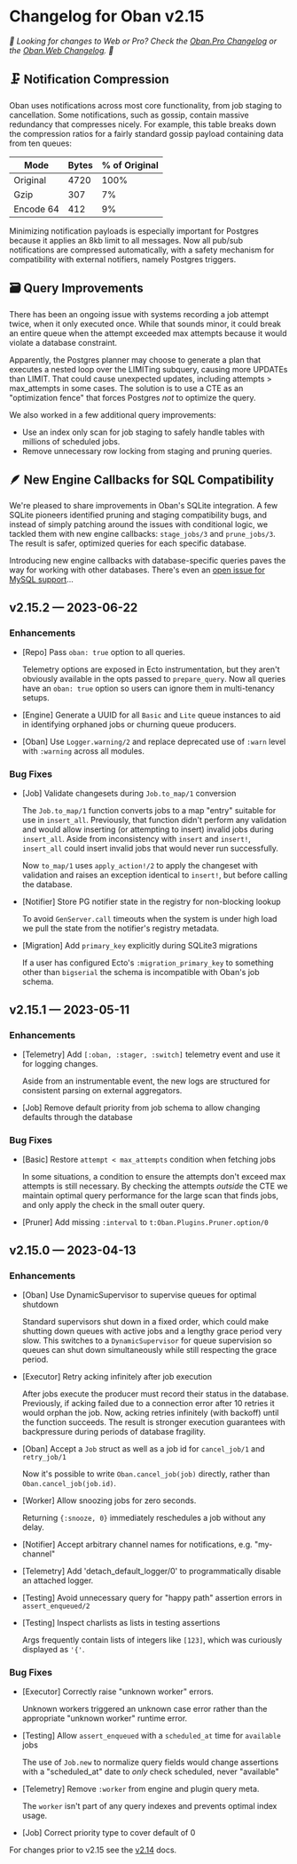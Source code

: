 # Changelog for Oban v2.15

_🌟 Looking for changes to Web or Pro? Check the [Oban.Pro Changelog][opc] or
the [Oban.Web Changelog][owc]. 🌟_

## 🗜️ Notification Compression

Oban uses notifications across most core functionality, from job staging to cancellation. Some
notifications, such as gossip, contain massive redundancy that compresses nicely. For example,
this table breaks down the compression ratios for a fairly standard gossip payload
containing data from ten queues:

| Mode      | Bytes | % of Original |
| --------- | ----- | ------------- |
| Original  | 4720  | 100%          |
| Gzip      | 307   |   7%          |
| Encode 64 | 412   |   9%          |

Minimizing notification payloads is especially important for Postgres because it applies an 8kb
limit to all messages. Now all pub/sub notifications are compressed automatically, with a safety
mechanism for compatibility with external notifiers, namely Postgres triggers.

## 🗃️ Query Improvements

There has been an ongoing issue with systems recording a job attempt twice, when it only executed
once. While that sounds minor, it could break an entire queue when the attempt exceeded max
attempts because it would violate a database constraint.

Apparently, the Postgres planner may choose to generate a plan that executes a nested loop over
the LIMITing subquery, causing more UPDATEs than LIMIT. That could cause unexpected updates,
including attempts > max_attempts in some cases. The solution is to use a CTE as an "optimization
fence" that forces Postgres _not_ to optimize the query.

We also worked in a few additional query improvements:

* Use an index only scan for job staging to safely handle tables with millions of scheduled jobs.
* Remove unnecessary row locking from staging and pruning queries.

## 🪶 New Engine Callbacks for SQL Compatibility

We're pleased to share improvements in Oban's SQLite integration. A few SQLite pioneers identified
pruning and staging compatibility bugs, and instead of simply patching around the issues with
conditional logic, we tackled them with new engine callbacks: `stage_jobs/3` and `prune_jobs/3`.
The result is safer, optimized queries for each specific database.

Introducing new engine callbacks with database-specific queries paves the way for working with
other databases. There's even an [open issue for MySQL support][mysql]...

[mysql]: https://github.com/sorentwo/oban/issues/836

## v2.15.2 — 2023-06-22

### Enhancements

- [Repo] Pass `oban: true` option to all queries.

  Telemetry options are exposed in Ecto instrumentation, but they aren't obviously available in the
  opts passed to `prepare_query`. Now all queries have an `oban: true` option so users can ignore
  them in multi-tenancy setups.

- [Engine] Generate a UUID for all `Basic` and `Lite` queue instances to aid in identifying
  orphaned jobs or churning queue producers.

- [Oban] Use `Logger.warning/2` and replace deprecated use of `:warn` level with `:warning`
  across all modules.

### Bug Fixes

- [Job] Validate changesets during `Job.to_map/1` conversion

  The `Job.to_map/1` function converts jobs to a map "entry" suitable for use in `insert_all`.
  Previously, that function didn't perform any validation and would allow inserting (or attempting
  to insert) invalid jobs during `insert_all`. Aside from inconsistency with `insert` and
  `insert!`, `insert_all` could insert invalid jobs that would never run successfully.
  
  Now `to_map/1` uses `apply_action!/2` to apply the changeset with validation and raises an
  exception identical to `insert!`, but before calling the database.

- [Notifier] Store PG notifier state in the registry for non-blocking lookup

  To avoid `GenServer.call` timeouts when the system is under high load we pull the state from the
  notifier's registry metadata.

- [Migration] Add `primary_key` explicitly during SQLite3 migrations

  If a user has configured Ecto's `:migration_primary_key` to something other than `bigserial` the
  schema is incompatible with Oban's job schema.

## v2.15.1 — 2023-05-11

### Enhancements

- [Telemetry] Add `[:oban, :stager, :switch]` telemetry event and use it for logging changes.

  Aside from an instrumentable event, the new logs are structured for consistent parsing on
  external aggregators.

- [Job] Remove default priority from job schema to allow changing defaults through the database
    
### Bug Fixes

- [Basic] Restore `attempt < max_attempts` condition when fetching jobs

  In some situations, a condition to ensure the attempts don't exceed max attempts is still
  necessary. By checking the attempts _outside_ the CTE we maintain optimal query performance for
  the large scan that finds jobs, and only apply the check in the small outer query.

- [Pruner] Add missing `:interval` to `t:Oban.Plugins.Pruner.option/0`

## v2.15.0 — 2023-04-13

### Enhancements

- [Oban] Use DynamicSupervisor to supervise queues for optimal shutdown

  Standard supervisors shut down in a fixed order, which could make shutting down queues with
  active jobs and a lengthy grace period very slow. This switches to a `DynamicSupervisor` for
  queue supervision so queues can shut down simultaneously while still respecting the grace
  period.

- [Executor] Retry acking infinitely after job execution

  After jobs execute the producer must record their status in the database. Previously, if acking
  failed due to a connection error after 10 retries it would orphan the job. Now, acking retries
  infinitely (with backoff) until the function succeeds. The result is stronger execution
  guarantees with backpressure during periods of database fragility.

- [Oban] Accept a `Job` struct as well as a job id for `cancel_job/1` and `retry_job/1`

  Now it's possible to write `Oban.cancel_job(job)` directly, rather than
  `Oban.cancel_job(job.id)`.

- [Worker] Allow snoozing jobs for zero seconds.

  Returning `{:snooze, 0}` immediately reschedules a job without any delay.

- [Notifier] Accept arbitrary channel names for notifications, e.g. "my-channel" 

- [Telemetry] Add 'detach_default_logger/0' to programmatically disable an attached logger.

- [Testing] Avoid unnecessary query for "happy path" assertion errors in `assert_enqueued/2`

- [Testing] Inspect charlists as lists in testing assertions

  Args frequently contain lists of integers like `[123]`, which was curiously displayed as `'{'`.

### Bug Fixes

- [Executor] Correctly raise "unknown worker" errors.

  Unknown workers triggered an unknown case error rather than the appropriate "unknown worker"
  runtime error.

- [Testing] Allow `assert_enqueued` with a `scheduled_at` time for `available` jobs

  The use of `Job.new` to normalize query fields would change assertions with a "scheduled_at"
  date to _only_ check scheduled, never "available"

- [Telemetry] Remove `:worker` from engine and plugin query meta.

  The `worker` isn't part of any query indexes and prevents optimal index usage.

- [Job] Correct priority type to cover default of 0

For changes prior to v2.15 see the [v2.14][prv] docs.

[opc]: https://getoban.pro/docs/pro/changelog.html
[owc]: https://getoban.pro/docs/web/changelog.html
[prv]: https://hexdocs.pm/oban/2.14.2/changelog.html
